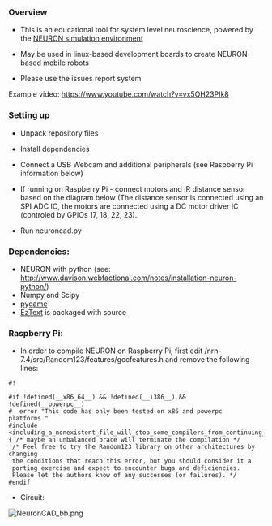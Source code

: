 ### Overview ###

* This is an educational tool for system level neuroscience, powered by the [NEURON simulation environment](http://www.neuron.yale.edu/neuron/)
* May be used in linux-based development boards to create NEURON-based mobile robots

* Please use the issues report system

Example video: https://www.youtube.com/watch?v=vx5QH23PIk8
### Setting up ###

* Unpack repository files
* Install dependencies
* Connect a USB Webcam and additional peripherals (see Raspberry Pi information below)
* If running on Raspberry Pi - connect motors and IR distance sensor based on the diagram below (The distance sensor is connected using an SPI ADC IC, the motors are connected using a DC motor driver IC (controled by GPIOs 17, 18, 22, 23).

* Run neuroncad.py

### Dependencies: ###


* NEURON with python (see: http://www.davison.webfactional.com/notes/installation-neuron-python/)
* Numpy and Scipy
* [pygame](http://www.pygame.org/)
* [EzText](http://pygame.org/project-EzText-920-.html) is packaged with source

### Raspberry Pi: ###

* In order to compile NEURON on Raspberry Pi, first edit /nrn-7.4/src/Random123/features/gccfeatures.h and remove the following lines:


```
#!

#if !defined(__x86_64__) && !defined(__i386__) && !defined(__powerpc__)
#  error "This code has only been tested on x86 and powerpc platforms."
#include <including_a_nonexistent_file_will_stop_some_compilers_from_continuing_with_a_hopeless_task>
{ /* maybe an unbalanced brace will terminate the compilation */
 /* Feel free to try the Random123 library on other architectures by changing
 the conditions that reach this error, but you should consider it a
 porting exercise and expect to encounter bugs and deficiencies.
 Please let the authors know of any successes (or failures). */
#endif
```


* Circuit:

![NeuronCAD_bb.png](https://bitbucket.org/repo/aqpXBj/images/3727378928-NeuronCAD_bb.png)
